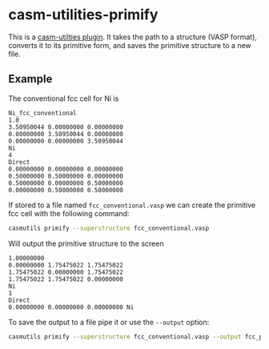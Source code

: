 # casm-utilities-primify
This is a [casm-utilties plugin](https://github.com/goirijo/casm-utilities/tree/0.4.X_transition#preparing-plugins-for-compilation).
It takes the path to a structure (VASP format), converts it to its primitive form, and saves the primitive structure to a new file.

## Example
The conventional fcc cell for Ni is

    Ni_fcc_conventional
    1.0
    3.50950044 0.00000000 0.00000000
    0.00000000 3.50950044 0.00000000
    0.00000000 0.00000000 3.50950044
    Ni
    4
    Direct
    0.00000000 0.00000000 0.00000000
    0.50000000 0.50000000 0.00000000
    0.50000000 0.00000000 0.50000000
    0.00000000 0.50000000 0.50000000

If stored to a file named `fcc_conventional.vasp` we can create the primitive fcc cell with the following command:
```bash
casmutils primify --superstructure fcc_conventional.vasp
```

Will output the primitive structure to the screen

    1.00000000
    0.00000000 1.75475022 1.75475022
    1.75475022 0.00000000 1.75475022
    1.75475022 1.75475022 0.00000000
    Ni 
    1 
    Direct
    0.00000000 0.00000000 0.00000000 Ni

To save the output to a file pipe it or use the `--output` option:
```bash
casmutils primify --superstructure fcc_conventional.vasp --output fcc_primitive.vasp
```
